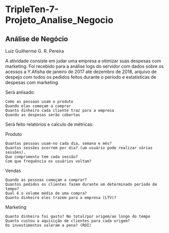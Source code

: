 # TripleTen-7-Projeto_Analise_Negocio


## Análise de Negócio

Luiz Guilherme G. R. Pereira

A atividade consiste em judar uma empresa a otimizar suas despesas com marketing. Foi recebido para a análise logs do servidor com dados sobre os acessos a Y.Afisha de janeiro de 2017 até dezembro de 2018, arquivo de despejo com todos os pedidos feitos durante o período e estatísticas de despesas com marketing.

Será anlisado:

    Como as pessoas usam o produto
    Quando elas começam a comprar
    Quanto dinheiro cada cliente traz para a empresa
    Quando as despesas serão cobertas

Será feito relatórios e calculo de métricas:

Produto

    Quantas pessoas usam-no cada dia, semana e mês?
    Quantas sessões ocorrem por dia? (um usuário pode realizar várias sessões).
    Que comprimento tem cada sessão?
    Com que frequência os usuários voltam?

Vendas

    Quando as pessoas começam a comprar?
    Quantos pedidos os clientes fazem durante um determinado período de tempo?
    Qual é o volume médio de uma compra?
    Quanto dinheiro eles trazem para a empresa (LTV)?

Marketing

    Quanto dinheiro foi gasto? No total/por origem/ao longo do tempo
    Quanto custou a aquisição de clientes para cada origem?
    Os investimentos valeram a pena? (ROI)

